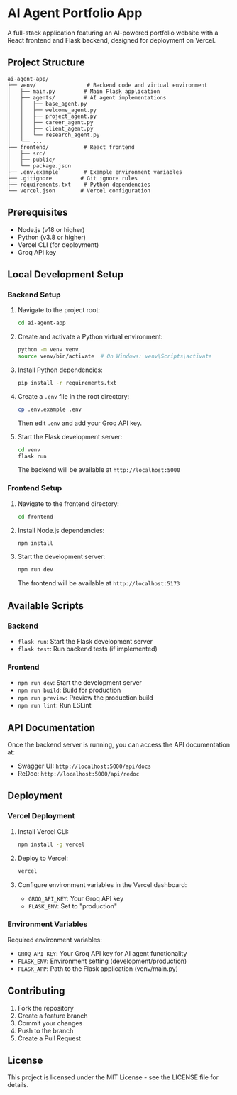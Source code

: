 # AI Agent Portfolio App

A full-stack application featuring an AI-powered portfolio website with a React frontend and Flask backend, designed for deployment on Vercel.

## Project Structure

```
ai-agent-app/
├── venv/                # Backend code and virtual environment
│   ├── main.py         # Main Flask application
│   ├── agents/         # AI agent implementations
│   │   ├── base_agent.py
│   │   ├── welcome_agent.py
│   │   ├── project_agent.py
│   │   ├── career_agent.py
│   │   ├── client_agent.py
│   │   └── research_agent.py
│   └── ...
├── frontend/           # React frontend
│   ├── src/
│   ├── public/
│   └── package.json
├── .env.example        # Example environment variables
├── .gitignore         # Git ignore rules
├── requirements.txt    # Python dependencies
└── vercel.json        # Vercel configuration
```

## Prerequisites

- Node.js (v18 or higher)
- Python (v3.8 or higher)
- Vercel CLI (for deployment)
- Groq API key

## Local Development Setup

### Backend Setup

1. Navigate to the project root:

   ```bash
   cd ai-agent-app
   ```

2. Create and activate a Python virtual environment:

   ```bash
   python -m venv venv
   source venv/bin/activate  # On Windows: venv\Scripts\activate
   ```

3. Install Python dependencies:

   ```bash
   pip install -r requirements.txt
   ```

4. Create a `.env` file in the root directory:

   ```bash
   cp .env.example .env
   ```

   Then edit `.env` and add your Groq API key.

5. Start the Flask development server:
   ```bash
   cd venv
   flask run
   ```
   The backend will be available at `http://localhost:5000`

### Frontend Setup

1. Navigate to the frontend directory:

   ```bash
   cd frontend
   ```

2. Install Node.js dependencies:

   ```bash
   npm install
   ```

3. Start the development server:
   ```bash
   npm run dev
   ```
   The frontend will be available at `http://localhost:5173`

## Available Scripts

### Backend

- `flask run`: Start the Flask development server
- `flask test`: Run backend tests (if implemented)

### Frontend

- `npm run dev`: Start the development server
- `npm run build`: Build for production
- `npm run preview`: Preview the production build
- `npm run lint`: Run ESLint

## API Documentation

Once the backend server is running, you can access the API documentation at:

- Swagger UI: `http://localhost:5000/api/docs`
- ReDoc: `http://localhost:5000/api/redoc`

## Deployment

### Vercel Deployment

1. Install Vercel CLI:

   ```bash
   npm install -g vercel
   ```

2. Deploy to Vercel:

   ```bash
   vercel
   ```

3. Configure environment variables in the Vercel dashboard:
   - `GROQ_API_KEY`: Your Groq API key
   - `FLASK_ENV`: Set to "production"

### Environment Variables

Required environment variables:

- `GROQ_API_KEY`: Your Groq API key for AI agent functionality
- `FLASK_ENV`: Environment setting (development/production)
- `FLASK_APP`: Path to the Flask application (venv/main.py)

## Contributing

1. Fork the repository
2. Create a feature branch
3. Commit your changes
4. Push to the branch
5. Create a Pull Request

## License

This project is licensed under the MIT License - see the LICENSE file for details.
